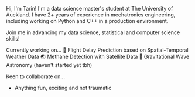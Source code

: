 Hi, I'm Tarin! I'm a data science master's student at The University of Auckland. I have 2+ years of experience in mechatronics engineering, including working on Python and C++ in a production environment.

Join me in advancing my data science, statistical and computer science skills!

Currently working on... 
:flight_departure: Flight Delay Prediction based on Spatial-Temporal Weather Data
:earth_asia: Methane Detection with Satellite Data
:milky_way: Gravitational Wave Astronomy (haven't started yet tbh)

Keen to collaborate on...
- Anything fun, exciting and not traumatic
